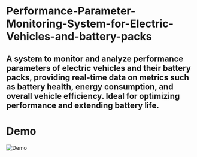 # Performance-Parameter-Monitoring-System-for-Electric-Vehicles-and-battery-packs
## A system to monitor and analyze performance parameters of electric vehicles and their battery packs, providing real-time data on metrics such as battery health, energy consumption, and overall vehicle efficiency. Ideal for optimizing performance and extending battery life.

# Demo
![Demo](https://github.com/AjayGautam1199/Performance-Parameter-Monitoring-System-for-Electric-Vehicles-and-battery-packs/blob/main/performance.gif)
